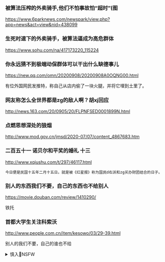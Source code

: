 ### 被算法压榨的外卖骑手,他们不怕事故怕“超时”(图
https://www.6parknews.com/newspark/view.php?app=news&act=view&nid=438099

### 生死时速下的外卖骑手，被算法逼成为高危群体
https://www.sohu.com/na/417173220_115224

### 你永远猜不到极端动保群体可以干出什么缺德事儿
https://new.qq.com/omn/20200908/20200908A0OQNG00.html

有位外国网民发推特，称自己从店内偷了一块火腿，并将它埋到土里了。

### 网友称怎么全世界都是zg的敌人啊？胡xj回应
http://news.163.com/20/0905/20/FLPNFSED0001899N.html

### 点燃思想深处的狼烟
http://www.mod.gov.cn/jmsd/2020-07/07/content_4867683.htm

### 二百五十一 诺贝尔和平奖的婚礼 十三
http://www.xqiushu.com/t/297/46117.html

    今日便是民国十五年二月十五日。就是被《红星报》称为国民d右派和zg买办财团结合的日子。

### 别人的东西我们不要，自己的东西也不给别人
https://movie.douban.com/review/1410290/

铁托

### 首都大学生关注科索沃
http://www.people.com.cn/item/kesowo/03/29-39.html

别人的我们不要，自己的谁也不给

<details><summary>慎入🔞NSFW</summary>

Not Safe For Work
![](https://upload.wikimedia.org/wikipedia/commons/thumb/d/d3/Biohazard_Symbol_Specification.png/210px-Biohazard_Symbol_Specification.png)

<details><summary><b>风险自理Use At Your Own Risk🈲</summary>

### 歪果仁：zg人说“看到祖g这么流氓，我就放心了”是啥意思？
https://baijiahao.baidu.com/s?id=1604156685253292684

### 绑架祖g给自己撑腰，那是“耍流氓” | 论道
https://baijiahao.baidu.com/s?id=1591192244469397367

### s巡航日本列岛：再流氓一点祖grm就更放心了
https://www.sohu.com/a/60032651_115427
![](http://n1.itc.cn/img8/wb/recom/2016/02/22/145614591104845335.JPEG)
![](http://n1.itc.cn/img8/wb/recom/2016/02/22/145614591517360138.JPEG)
![](http://n1.itc.cn/img8/wb/recom/2016/02/22/145614591525473758.JPEG)

</details>
</details>
